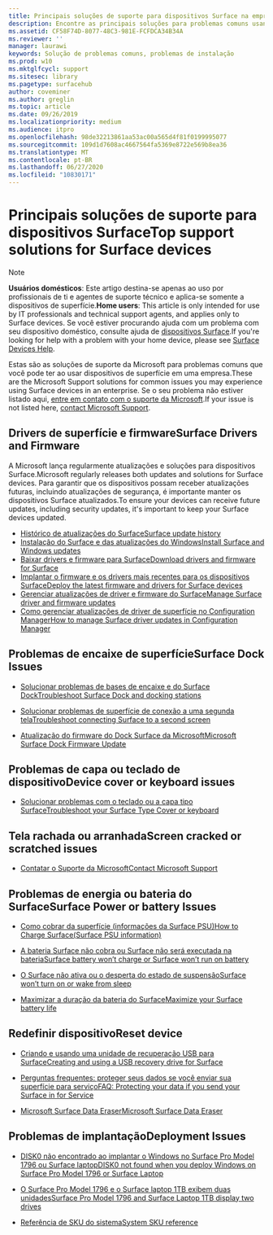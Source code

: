 ```yaml
---
title: Principais soluções de suporte para dispositivos Surface na empresa
description: Encontre as principais soluções para problemas comuns usando dispositivos Surface na empresa.
ms.assetid: CF58F74D-8077-48C3-981E-FCFDCA34B34A
ms.reviewer: ''
manager: laurawi
keywords: Solução de problemas comuns, problemas de instalação
ms.prod: w10
ms.mktglfcycl: support
ms.sitesec: library
ms.pagetype: surfacehub
author: coveminer
ms.author: greglin
ms.topic: article
ms.date: 09/26/2019
ms.localizationpriority: medium
ms.audience: itpro
ms.openlocfilehash: 98de32213861aa53ac00a565d4f81f0199995077
ms.sourcegitcommit: 109d1d7608ac4667564fa5369e8722e569b8ea36
ms.translationtype: MT
ms.contentlocale: pt-BR
ms.lasthandoff: 06/27/2020
ms.locfileid: "10830171"
---
```

# <span data-ttu-id="3e6c2-104">Principais soluções de suporte para dispositivos Surface</span><span class="sxs-lookup"><span data-stu-id="3e6c2-104">Top support solutions for Surface devices</span></span>

> [!Note]
> <span data-ttu-id="3e6c2-105">**Usuários domésticos**: Este artigo destina-se apenas ao uso por profissionais de ti e agentes de suporte técnico e aplica-se somente a dispositivos de superfície.</span><span class="sxs-lookup"><span data-stu-id="3e6c2-105">**Home users**: This article is only intended for use by IT professionals and technical support agents, and applies only to Surface devices.</span></span> <span data-ttu-id="3e6c2-106">Se você estiver procurando ajuda com um problema com seu dispositivo doméstico, consulte ajuda de [dispositivos Surface](https://support.microsoft.com/products/surface-devices).</span><span class="sxs-lookup"><span data-stu-id="3e6c2-106">If you're looking for help with a problem with your home device, please see  [Surface Devices Help](https://support.microsoft.com/products/surface-devices).</span></span>

<span data-ttu-id="3e6c2-107">Estas são as soluções de suporte da Microsoft para problemas comuns que você pode ter ao usar dispositivos de superfície em uma empresa.</span><span class="sxs-lookup"><span data-stu-id="3e6c2-107">These are the Microsoft Support solutions for common issues you may experience using Surface devices in an enterprise.</span></span> <span data-ttu-id="3e6c2-108">Se o seu problema não estiver listado aqui, [entre em contato com o suporte da Microsoft](https://support.microsoft.com/supportforbusiness/productselection).</span><span class="sxs-lookup"><span data-stu-id="3e6c2-108">If your issue is not listed here, [contact Microsoft Support](https://support.microsoft.com/supportforbusiness/productselection).</span></span>

## <span data-ttu-id="3e6c2-109">Drivers de superfície e firmware</span><span class="sxs-lookup"><span data-stu-id="3e6c2-109">Surface Drivers and Firmware</span></span>

<span data-ttu-id="3e6c2-110">A Microsoft lança regularmente atualizações e soluções para dispositivos Surface.</span><span class="sxs-lookup"><span data-stu-id="3e6c2-110">Microsoft regularly releases both updates and solutions for Surface devices.</span></span> <span data-ttu-id="3e6c2-111">Para garantir que os dispositivos possam receber atualizações futuras, incluindo atualizações de segurança, é importante manter os dispositivos Surface atualizados.</span><span class="sxs-lookup"><span data-stu-id="3e6c2-111">To ensure your devices can receive future updates, including security updates, it's important to keep your Surface devices updated.</span></span>

- [<span data-ttu-id="3e6c2-112">Histórico de atualizações do Surface</span><span class="sxs-lookup"><span data-stu-id="3e6c2-112">Surface update history</span></span>](https://www.microsoft.com/surface/support/install-update-activate/surface-update-history)
- [<span data-ttu-id="3e6c2-113">Instalação do Surface e das atualizações do Windows</span><span class="sxs-lookup"><span data-stu-id="3e6c2-113">Install Surface and Windows updates</span></span>](https://www.microsoft.com/surface/support/performance-and-maintenance/install-software-updates-for-surface?os=windows-10&=undefined)
- [<span data-ttu-id="3e6c2-114">Baixar drivers e firmware para Surface</span><span class="sxs-lookup"><span data-stu-id="3e6c2-114">Download drivers and firmware for Surface</span></span>](https://support.microsoft.com/help/4023482)
- [<span data-ttu-id="3e6c2-115">Implantar o firmware e os drivers mais recentes para os dispositivos Surface</span><span class="sxs-lookup"><span data-stu-id="3e6c2-115">Deploy the latest firmware and drivers for Surface devices</span></span>](https://docs.microsoft.com/surface/deploy-the-latest-firmware-and-drivers-for-surface-devices)
- [<span data-ttu-id="3e6c2-116">Gerenciar atualizações de driver e firmware do Surface</span><span class="sxs-lookup"><span data-stu-id="3e6c2-116">Manage Surface driver and firmware updates</span></span>](https://docs.microsoft.com/surface/manage-surface-pro-3-firmware-updates)
- [<span data-ttu-id="3e6c2-117">Como gerenciar atualizações de driver de superfície no Configuration Manager</span><span class="sxs-lookup"><span data-stu-id="3e6c2-117">How to manage Surface driver updates in Configuration Manager</span></span>](https://support.microsoft.com/help/4098906)

## <span data-ttu-id="3e6c2-118">Problemas de encaixe de superfície</span><span class="sxs-lookup"><span data-stu-id="3e6c2-118">Surface Dock Issues</span></span>

- [<span data-ttu-id="3e6c2-119">Solucionar problemas de bases de encaixe e do Surface Dock</span><span class="sxs-lookup"><span data-stu-id="3e6c2-119">Troubleshoot Surface Dock and docking stations</span></span>](https://support.microsoft.com/help/4023468/surface-troubleshoot-surface-dock-and-docking-stations)

- [<span data-ttu-id="3e6c2-120">Solucionar problemas de superfície de conexão a uma segunda tela</span><span class="sxs-lookup"><span data-stu-id="3e6c2-120">Troubleshoot connecting Surface to a second screen</span></span>](https://support.microsoft.com/help/4023496)

- [<span data-ttu-id="3e6c2-121">Atualização do firmware do Dock Surface da Microsoft</span><span class="sxs-lookup"><span data-stu-id="3e6c2-121">Microsoft Surface Dock Firmware Update</span></span>](https://docs.microsoft.com/surface/surface-dock-updater)

## <span data-ttu-id="3e6c2-122">Problemas de capa ou teclado de dispositivo</span><span class="sxs-lookup"><span data-stu-id="3e6c2-122">Device cover or keyboard issues</span></span>

- [<span data-ttu-id="3e6c2-123">Solucionar problemas com o teclado ou a capa tipo Surface</span><span class="sxs-lookup"><span data-stu-id="3e6c2-123">Troubleshoot your Surface Type Cover or keyboard</span></span>](https://www.microsoft.com/surface/support/hardware-and-drivers/troubleshoot-surface-keyboards)

## <span data-ttu-id="3e6c2-124">Tela rachada ou arranhada</span><span class="sxs-lookup"><span data-stu-id="3e6c2-124">Screen cracked or scratched issues</span></span>

- [<span data-ttu-id="3e6c2-125">Contatar o Suporte da Microsoft</span><span class="sxs-lookup"><span data-stu-id="3e6c2-125">Contact Microsoft Support</span></span>](https://support.microsoft.com/supportforbusiness/productselection)

## <span data-ttu-id="3e6c2-126">Problemas de energia ou bateria do Surface</span><span class="sxs-lookup"><span data-stu-id="3e6c2-126">Surface Power or battery Issues</span></span>

- [<span data-ttu-id="3e6c2-127">Como cobrar da superfície (informações da Surface PSU)</span><span class="sxs-lookup"><span data-stu-id="3e6c2-127">How to Charge Surface(Surface PSU information)</span></span>](https://support.microsoft.com/help/4023496)

- [<span data-ttu-id="3e6c2-128">A bateria Surface não cobra ou Surface não será executada na bateria</span><span class="sxs-lookup"><span data-stu-id="3e6c2-128">Surface battery won’t charge or Surface won’t run on battery</span></span>](https://support.microsoft.com/help/4023536)

- [<span data-ttu-id="3e6c2-129">O Surface não ativa ou o desperta do estado de suspensão</span><span class="sxs-lookup"><span data-stu-id="3e6c2-129">Surface won’t turn on or wake from sleep</span></span>](https://support.microsoft.com/help/4023537)

- [<span data-ttu-id="3e6c2-130">Maximizar a duração da bateria do Surface</span><span class="sxs-lookup"><span data-stu-id="3e6c2-130">Maximize your Surface battery life</span></span>](https://support.microsoft.com/help/4483194)

## <span data-ttu-id="3e6c2-131">Redefinir dispositivo</span><span class="sxs-lookup"><span data-stu-id="3e6c2-131">Reset device</span></span>

- [<span data-ttu-id="3e6c2-132">Criando e usando uma unidade de recuperação USB para Surface</span><span class="sxs-lookup"><span data-stu-id="3e6c2-132">Creating and using a USB recovery drive for Surface</span></span>](https://support.microsoft.com/help/4023512)

- [<span data-ttu-id="3e6c2-133">Perguntas frequentes: proteger seus dados se você enviar sua superfície para serviço</span><span class="sxs-lookup"><span data-stu-id="3e6c2-133">FAQ: Protecting your data if you send your Surface in for Service</span></span>](https://support.microsoft.com/help/4023508)

- [<span data-ttu-id="3e6c2-134">Microsoft Surface Data Eraser</span><span class="sxs-lookup"><span data-stu-id="3e6c2-134">Microsoft Surface Data Eraser</span></span>](https://docs.microsoft.com/surface/microsoft-surface-data-eraser)

## <span data-ttu-id="3e6c2-135">Problemas de implantação</span><span class="sxs-lookup"><span data-stu-id="3e6c2-135">Deployment Issues</span></span>

- [<span data-ttu-id="3e6c2-136">DISK0 não encontrado ao implantar o Windows no Surface Pro Model 1796 ou Surface laptop</span><span class="sxs-lookup"><span data-stu-id="3e6c2-136">DISK0 not found when you deploy Windows on Surface Pro Model 1796 or Surface Laptop</span></span>](https://support.microsoft.com/help/4046108)

- [<span data-ttu-id="3e6c2-137">O Surface Pro Model 1796 e o Surface laptop 1TB exibem duas unidades</span><span class="sxs-lookup"><span data-stu-id="3e6c2-137">Surface Pro Model 1796 and Surface Laptop 1TB display two drives</span></span>](https://support.microsoft.com/help/4046105)

- [<span data-ttu-id="3e6c2-138">Referência de SKU do sistema</span><span class="sxs-lookup"><span data-stu-id="3e6c2-138">System SKU reference</span></span>](https://docs.microsoft.com/surface/surface-system-sku-reference)
